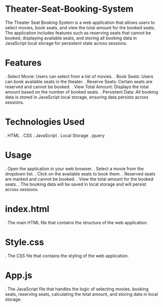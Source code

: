 # Theater-Seat-Booking-System
The Theater Seat Booking System is a web application that allows users to select movies, book seats, and view the total amount for the booked seats. The application includes features such as reserving seats that cannot be booked, displaying available seats, and storing all booking data in JavaScript local storage for persistent state across sessions.
# Features
. Select Movie: Users can select from a list of movies.
. Book Seats: Users can book available seats in the theater.
. Reserve Seats: Certain seats are reserved and cannot be booked.
. View Total Amount: Displays the total amount based on the number of booked seats.
. Persistent Data: All booking data is stored in JavaScript local storage, ensuring data persists across sessions.
# Technologies Used
. HTML
. CSS
. JavaScript
. Local Storage
. jquery
# Usage
. Open the application in your web browser.
. Select a movie from the dropdown list.
. Click on the available seats to book them.
. Reserved seats are marked and cannot be booked.
. View the total amount for the booked seats.
. The booking data will be saved in local storage and will persist across sessions.
# index.html
. The main HTML file that contains the structure of the web application.
# Style.css
. The CSS file that contains the styling of the web application.
# App.js
. The JavaScript file that handles the logic of selecting movies, booking seats, reserving seats, calculating the total amount, and storing data in local storage.
